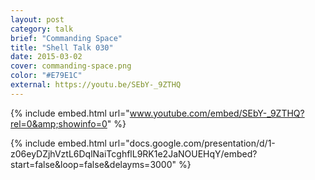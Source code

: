 ```yaml
---
layout: post
category: talk
brief: "Commanding Space"
title: "Shell Talk 030"
date: 2015-03-02
cover: commanding-space.png
color: "#E79E1C"
external: https://youtu.be/SEbY-_9ZTHQ
---
```


{% include embed.html url="www.youtube.com/embed/SEbY-_9ZTHQ?rel=0&amp;showinfo=0" %}

{% include embed.html url="docs.google.com/presentation/d/1-z06eyDZjhVztL6DqlNaiTcghflL9RK1e2JaNOUEHqY/embed?start=false&loop=false&delayms=3000" %}
